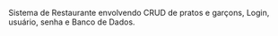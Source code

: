 Sistema de Restaurante envolvendo CRUD de pratos e garçons, Login, usuário, senha e Banco de Dados.
